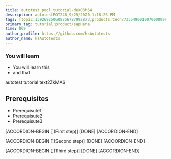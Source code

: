 ```yaml
---
title: autotest_pool_tutorial-deX03h64
description: autotestPOT248_9/25/2020 1:18:26 PM
tags: [topic:139269250608756787992873,products:tech/73554900100700000996,tutorial:experience/advanced]
primary_tag: tutorial:product/sapHana
time: 869
author_profile: https://github.com/ksAutotests
author_name: ksAutotests
---
```

### You will learn
- You will learn this
- and that

autotest tutorial text2ZkMA6

## Prerequisites
- Prerequisute1
- Prerequisute2
- Prerequisute3

[ACCORDION-BEGIN [](First step)]
[DONE]
[ACCORDION-END]

[ACCORDION-BEGIN [](Second step)]
[DONE]
[ACCORDION-END]

[ACCORDION-BEGIN [](Third step)]
[DONE]
[ACCORDION-END]

